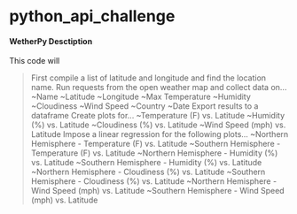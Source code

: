 # python_api_challenge

#### WetherPy Desctiption

This code will 
 > First compile a list of latitude and longitude and find the location name.
 > Run requests from the open weather map and collect data on...
   ~Name
   ~Latitude
   ~Longitude
   ~Max Temperature
   ~Humidity
   ~Cloudiness
   ~Wind Speed
   ~Country
   ~Date
 > Export results to a dataframe 
 > Create plots for...
   ~Temperature (F) vs. Latitude
   ~Humidity (%) vs. Latitude
   ~Cloudiness (%) vs. Latitude
   ~Wind Speed (mph) vs. Latitude
 > Impose a linear regression for the following plots...
   ~Northern Hemisphere - Temperature (F) vs. Latitude
   ~Southern Hemisphere - Temperature (F) vs. Latitude
   ~Northern Hemisphere - Humidity (%) vs. Latitude
   ~Southern Hemisphere - Humidity (%) vs. Latitude
   ~Northern Hemisphere - Cloudiness (%) vs. Latitude
   ~Southern Hemisphere - Cloudiness (%) vs. Latitude
   ~Northern Hemisphere - Wind Speed (mph) vs. Latitude
   ~Southern Hemisphere - Wind Speed (mph) vs. Latitude
